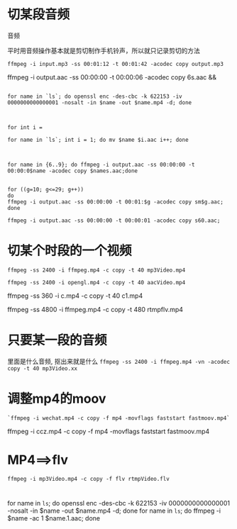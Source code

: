 # 切某段音频
 音频

平时用音频操作基本就是剪切制作手机铃声，所以就只记录剪切的方法

`ffmpeg -i input.mp3 -ss 00:01:12 -t 00:01:42 -acodec copy output.mp3`

ffmpeg -i output.aac -ss 00:00:00 -t 00:00:06 -acodec copy 6s.aac && 



```

for name in `ls`; do openssl enc -des-cbc -k 622153 -iv 0000000000000001 -nosalt -in $name -out $name.mp4 -d; done



for int i = 

for name in `ls`; int i = 1; do mv $name $i.aac i++; done



for name in {6..9}; do ffmpeg -i output.aac -ss 00:00:00 -t 00:00:0$name -acodec copy $names.aac;done


for ((g=10; g<=29; g++))
do
ffmpeg -i output.aac -ss 00:00:00 -t 00:01:$g -acodec copy sm$g.aac;
done

ffmpeg -i output.aac -ss 00:00:00 -t 00:00:01 -acodec copy s60.aac;

```


# 切某个时段的一个视频



`ffmpeg -ss 2400 -i ffmpeg.mp4 -c copy -t 40 mp3Video.mp4`


`ffmpeg -ss 2400 -i opengl.mp4 -c copy -t 40 aacVideo.mp4`



ffmpeg -ss 360 -i c.mp4 -c copy -t 40 c1.mp4

ffmpeg -ss 4800 -i ffmpeg.mp4 -c copy -t 480 rtmpflv.mp4

# 只要某一段的音频

里面是什么音频, 抠出来就是什么
`ffmpeg -ss 2400 -i ffmpeg.mp4 -vn -acodec copy -t 40 mp3Video.xx`




# 调整mp4的moov

	`ffmpeg -i wechat.mp4 -c copy -f mp4 -movflags faststart fastmoov.mp4`


ffmpeg -i ccz.mp4 -c copy -f mp4 -movflags faststart fastmoov.mp4
# MP4==>flv

`ffmpeg -i mp3Video.mp4 -c copy -f flv rtmpVideo.flv`


# 

for name in `ls`; do openssl enc -des-cbc -k 622153 -iv 0000000000000001 -nosalt -in $name -out $name.mp4 -d; done
for name in `ls`; do ffmpeg -i $name -ac 1 $name.1.aac; done





